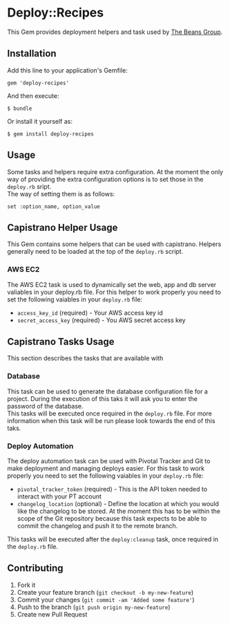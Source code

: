 # Deploy::Recipes

This Gem provides deployment helpers and task used by [The Beans Group][1].

## Installation

Add this line to your application's Gemfile:

    gem 'deploy-recipes'

And then execute:

    $ bundle

Or install it yourself as:

    $ gem install deploy-recipes

## Usage
Some tasks and helpers require extra configuration. At the moment the only way of providing the extra configuration options is to set those in the `deploy.rb` sript.  
The way of setting them is as follows:

	set :option_name, option_value

## Capistrano Helper Usage
This Gem contains some helpers that can be used with capistrano. Helpers generally need to be loaded at the top of the `deploy.rb` script.

### AWS EC2
The AWS EC2 task is used to dynamically set the web, app and db server valiables in your deploy.rb file.
For this helper to work properly you need to set the following vaiables in your `deploy.rb` file:

* `access_key_id` (required)      - Your AWS access key id
* `secret_access_key` (required) - You AWS secret access key

## Capistrano Tasks Usage
This section describes the tasks that are available with 

### Database
This task can be used to generate the database configuration file for a project. During the execution of this taks it will ask you to enter the password of the database.   
This tasks will be executed once required in the `deploy.rb` file. For more information when this task will be run please look towards the end of this taks.

### Deploy Automation
The deploy automation task can be used with Pivotal Tracker and Git to make deployment and managing deploys easier.
For this task to work properly you need to set the following vaiables in your `deploy.rb` file:

* `pivotal_tracker_token` (required) - This is the API token needed to interact with your PT account
* `changelog_location` (optional)    - Define the location at which you would like the changelog to be stored. At the moment this has to be within 
the scope of the Git repository because this task expects to be able to commit the changelog and push it to the remote branch.

This tasks will be executed after the `deploy:cleanup` task, once required in the `deploy.rb` file.

## Contributing

1. Fork it
2. Create your feature branch (`git checkout -b my-new-feature`)
3. Commit your changes (`git commit -am 'Added some feature'`)
4. Push to the branch (`git push origin my-new-feature`)
5. Create new Pull Request

[1]: http://www.thebeansgroup.com "The Beans Group"